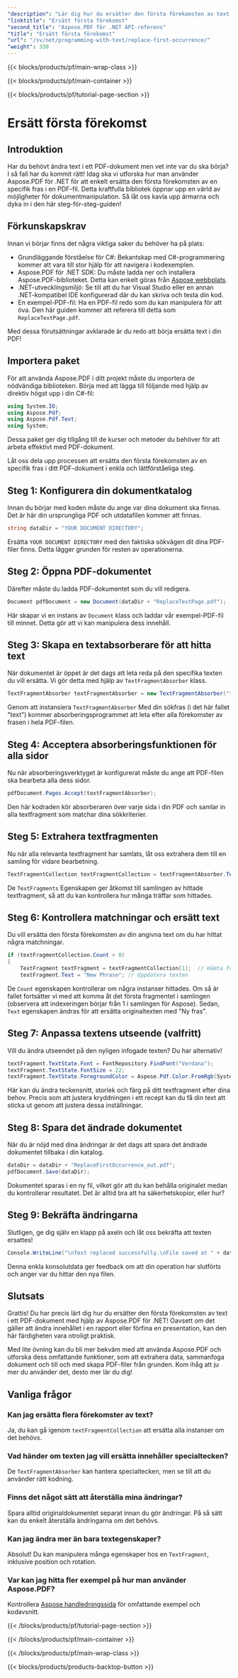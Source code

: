 ```yaml
---
"description": "Lär dig hur du ersätter den första förekomsten av text i PDF med Aspose.PDF för .NET med vår steg-för-steg-guide. Perfekt för utvecklare och dokumenthanterare."
"linktitle": "Ersätt första förekomst"
"second_title": "Aspose.PDF för .NET API-referens"
"title": "Ersätt första förekomst"
"url": "/sv/net/programming-with-text/replace-first-occurrence/"
"weight": 330
---
```


{{< blocks/products/pf/main-wrap-class >}}

{{< blocks/products/pf/main-container >}}

{{< blocks/products/pf/tutorial-page-section >}}

# Ersätt första förekomst

## Introduktion

Har du behövt ändra text i ett PDF-dokument men vet inte var du ska börja? I så fall har du kommit rätt! Idag ska vi utforska hur man använder Aspose.PDF för .NET för att enkelt ersätta den första förekomsten av en specifik fras i en PDF-fil. Detta kraftfulla bibliotek öppnar upp en värld av möjligheter för dokumentmanipulation. Så låt oss kavla upp ärmarna och dyka in i den här steg-för-steg-guiden!

## Förkunskapskrav

Innan vi börjar finns det några viktiga saker du behöver ha på plats:

- Grundläggande förståelse för C#: Bekantskap med C#-programmering kommer att vara till stor hjälp för att navigera i kodexemplen.
- Aspose.PDF för .NET SDK: Du måste ladda ner och installera Aspose.PDF-biblioteket. Detta kan enkelt göras från [Aspose webbplats](https://releases.aspose.com/pdf/net/). 
- .NET-utvecklingsmiljö: Se till att du har Visual Studio eller en annan .NET-kompatibel IDE konfigurerad där du kan skriva och testa din kod.
- En exempel-PDF-fil: Ha en PDF-fil redo som du kan manipulera för att öva. Den här guiden kommer att referera till detta som `ReplaceTextPage.pdf`.

Med dessa förutsättningar avklarade är du redo att börja ersätta text i din PDF!

## Importera paket

För att använda Aspose.PDF i ditt projekt måste du importera de nödvändiga biblioteken. Börja med att lägga till följande med hjälp av direktiv högst upp i din C#-fil:

```csharp
using System.IO;
using Aspose.Pdf;
using Aspose.Pdf.Text;
using System;
```

Dessa paket ger dig tillgång till de kurser och metoder du behöver för att arbeta effektivt med PDF-dokument.

Låt oss dela upp processen att ersätta den första förekomsten av en specifik fras i ditt PDF-dokument i enkla och lättförståeliga steg.

## Steg 1: Konfigurera din dokumentkatalog

Innan du börjar med koden måste du ange var dina dokument ska finnas. Det är här din ursprungliga PDF och utdatafilen kommer att finnas.

```csharp
string dataDir = "YOUR DOCUMENT DIRECTORY";
```
Ersätta `YOUR DOCUMENT DIRECTORY` med den faktiska sökvägen dit dina PDF-filer finns. Detta lägger grunden för resten av operationerna.

## Steg 2: Öppna PDF-dokumentet

Därefter måste du ladda PDF-dokumentet som du vill redigera.

```csharp
Document pdfDocument = new Document(dataDir + "ReplaceTextPage.pdf");
```
Här skapar vi en instans av `Document` klass och laddar vår exempel-PDF-fil till minnet. Detta gör att vi kan manipulera dess innehåll.

## Steg 3: Skapa en textabsorberare för att hitta text

När dokumentet är öppet är det dags att leta reda på den specifika texten du vill ersätta. Vi gör detta med hjälp av `TextFragmentAbsorber` klass.

```csharp
TextFragmentAbsorber textFragmentAbsorber = new TextFragmentAbsorber("text");
```
Genom att instansiera `TextFragmentAbsorber` Med din sökfras (i det här fallet "text") kommer absorberingsprogrammet att leta efter alla förekomster av frasen i hela PDF-filen.

## Steg 4: Acceptera absorberingsfunktionen för alla sidor

Nu när absorberingsverktyget är konfigurerat måste du ange att PDF-filen ska bearbeta alla dess sidor.

```csharp
pdfDocument.Pages.Accept(textFragmentAbsorber);
```
Den här kodraden kör absorberaren över varje sida i din PDF och samlar in alla textfragment som matchar dina sökkriterier.

## Steg 5: Extrahera textfragmenten

Nu när alla relevanta textfragment har samlats, låt oss extrahera dem till en samling för vidare bearbetning.

```csharp
TextFragmentCollection textFragmentCollection = textFragmentAbsorber.TextFragments;
```
De `TextFragments` Egenskapen ger åtkomst till samlingen av hittade textfragment, så att du kan kontrollera hur många träffar som hittades.

## Steg 6: Kontrollera matchningar och ersätt text

Du vill ersätta den första förekomsten av din angivna text om du har hittat några matchningar.

```csharp
if (textFragmentCollection.Count > 0)
{
    TextFragment textFragment = textFragmentCollection[1];  // Hämta första förekomsten
    textFragment.Text = "New Phrase"; // Uppdatera texten
```
De `Count` egenskapen kontrollerar om några instanser hittades. Om så är fallet fortsätter vi med att komma åt det första fragmentet i samlingen (observera att indexeringen börjar från 1 i samlingen för Aspose). Sedan, `Text` egenskapen ändras för att ersätta originaltexten med "Ny fras".

## Steg 7: Anpassa textens utseende (valfritt)

Vill du ändra utseendet på den nyligen infogade texten? Du har alternativ!

```csharp
textFragment.TextState.Font = FontRepository.FindFont("Verdana");
textFragment.TextState.FontSize = 22;
textFragment.TextState.ForegroundColor = Aspose.Pdf.Color.FromRgb(System.Drawing.Color.Blue);
```
Här kan du ändra teckensnitt, storlek och färg på ditt textfragment efter dina behov. Precis som att justera kryddningen i ett recept kan du få din text att sticka ut genom att justera dessa inställningar.

## Steg 8: Spara det ändrade dokumentet

När du är nöjd med dina ändringar är det dags att spara det ändrade dokumentet tillbaka i din katalog.

```csharp
dataDir = dataDir + "ReplaceFirstOccurrence_out.pdf";
pdfDocument.Save(dataDir);
```
Dokumentet sparas i en ny fil, vilket gör att du kan behålla originalet medan du kontrollerar resultatet. Det är alltid bra att ha säkerhetskopior, eller hur?

## Steg 9: Bekräfta ändringarna

Slutligen, ge dig själv en klapp på axeln och låt oss bekräfta att texten ersattes!

```csharp
Console.WriteLine("\nText replaced successfully.\nFile saved at " + dataDir);
```
Denna enkla konsolutdata ger feedback om att din operation har slutförts och anger var du hittar den nya filen.

## Slutsats

Grattis! Du har precis lärt dig hur du ersätter den första förekomsten av text i ett PDF-dokument med hjälp av Aspose.PDF för .NET! Oavsett om det gäller att ändra innehållet i en rapport eller förfina en presentation, kan den här färdigheten vara otroligt praktisk. 

Med lite övning kan du bli mer bekväm med att använda Aspose.PDF och utforska dess omfattande funktioner, som att extrahera data, sammanfoga dokument och till och med skapa PDF-filer från grunden. Kom ihåg att ju mer du använder det, desto mer lär du dig!

## Vanliga frågor

### Kan jag ersätta flera förekomster av text?
Ja, du kan gå igenom `textFragmentCollection` att ersätta alla instanser om det behövs.

### Vad händer om texten jag vill ersätta innehåller specialtecken?
De `TextFragmentAbsorber` kan hantera specialtecken, men se till att du använder rätt kodning.

### Finns det något sätt att återställa mina ändringar?
Spara alltid originaldokumentet separat innan du gör ändringar. På så sätt kan du enkelt återställa ändringarna om det behövs.

### Kan jag ändra mer än bara textegenskaper?
Absolut! Du kan manipulera många egenskaper hos en `TextFragment`, inklusive position och rotation.

### Var kan jag hitta fler exempel på hur man använder Aspose.PDF?
Kontrollera [Aspose handledningssida](https://releases.aspose.com/pdf/net/) för omfattande exempel och kodavsnitt.

{{< /blocks/products/pf/tutorial-page-section >}}

{{< /blocks/products/pf/main-container >}}

{{< /blocks/products/pf/main-wrap-class >}}

{{< blocks/products/products-backtop-button >}}